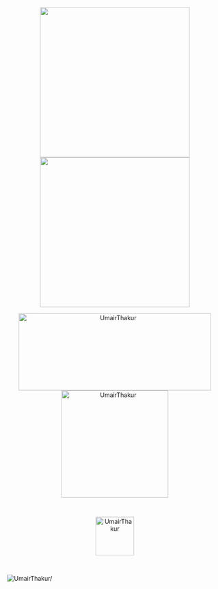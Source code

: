 <!---![UmairThakur_Welcomes_You](https://user-images.githubusercontent.com/81063457/214100291-4f1268ce-693a-4a21-8f08-f2f52e257bdc.png)--->
<!---
- 👀 I’m interested in AI
- 🌱 I’m currently learning Data Science
- 💞️ I’m looking to collaborate on AI/ML Projects
- 📫 How to reach me - https://www.linkedin.com/in/umairthakur/ 
--->
<br>
<!---
UmairThakur/UmairThakur is a ✨ special ✨ repository because its `README.md` (this file) appears on your GitHub profile.
You can click the Preview link to take a look at your changes.--->
<p align="center">
	<img width="350em" src="https://github-readme-streak-stats.herokuapp.com/?user=UmairThakur&include_all_commits=true&hide_border=true&theme=radical&layout=compact"/>
	<img width="350em" src="https://github-readme-stats.vercel.app/api?username=UmairThakur&show_icons=true&include_all_commits=true&count_private=true&hide_border=true&theme=radical&layout=compact" />
</p>


<!--<summary><b>🔎 Github Profile Details </b></summary>--->
<p align="center">
	<img width="450em" height="180em" src="https://github-profile-summary-cards.vercel.app/api/cards/profile-details?username=UmairThakur&theme=radical&layout=compact" alt="UmairThakur" align="center" />
	<img width="250em" src="https://github-readme-stats.vercel.app/api/top-langs?username=UmairThakur&show_icons=true&theme=radical&locale=en&layout=compact" alt="UmairThakur" align="center" />
</p>
<br>


<!--<summary><b>🏆 Github Achievements</b></summary>--->
<p align="center"> 
	<a href="https://github.com/ryo-ma/github-profile-trophy">
		<img  height="90em" src="https://github-profile-trophy.vercel.app/?username=UmairThakur&theme=darkhub&column=7" alt="UmairThakur" />
	</a> 
</p>
<br>

<p align="left"> <img src="https://komarev.com/ghpvc/?username=UmairThakur&style=flat&color=blueviolet" alt=UmairThakur/> </p>
